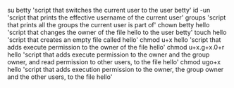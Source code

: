 su betty 'script that switches the current user to the user betty'
id -un 'script that prints the effective username of the current user'
groups 'script that prints all the groups the current user is part of'
chown betty hello 'script that changes the owner of the file hello to the user betty'
touch hello 'script that creates an empty file called hello'
chmod u+x hello 'script that adds execute permission to the owner of the file hello'
chmod u+x.g+x.0+r hello 'script that adds execute permission to the owner and the group owner, and read permission to other users, to the file hello' 
chmod ugo+x hello 'script that adds execution permission to the owner, the group owner and the other users, to the file hello'
